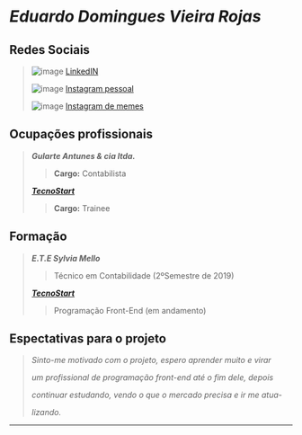 # _Eduardo Domingues Vieira Rojas_

## Redes Sociais

> ![image][1] [LinkedIN](https://www.linkedin.com/in/eduardo-domingues-vieira-rojas-b89756216/)
> 
> ![image][2] [Instagram pessoal](https://www.instagram.com/duh_rojas/) 
> 
> ![image][3] [Instagram de memes](https://www.instagram.com/gato_louco_memes/)

## Ocupações profissionais

> **_Gularte Antunes & cia ltda._**
> 
>> **Cargo:** Contabilista 
>
> [**_TecnoStart_**](https://www.linkedin.com/company/escolatecnostart/)
> 
>> **Cargo:** Trainee

## Formação

> **_E.T.E Sylvia Mello_**
>
>> Técnico em Contabilidade (2ºSemestre de 2019)
>
> [**_TecnoStart_**](https://www.linkedin.com/company/escolatecnostart/)
> 
>> Programação Front-End (em andamento)

## Espectativas para o projeto

>  _Sinto-me motivado com o projeto, espero aprender muito e virar_
> 
> _um profissional de programação front-end até o fim dele, depois_
> 
> _continuar estudando, vendo o que o mercado precisa e ir me atua-_
> 
> _lizando._

- - -





[1]: https://lh3.googleusercontent.com/b03DDkeUxMJ0MAHEwnSZkRGSkb5V23_jw23Frv65ULvFOIlMVDYFwZmomFIQI8blvC81PSbtfTzCMnk1YLToQxQumwpOqX592ylMoQK2jKgjkcB92nhFlnh6y-nN1QBGE6_2vJmlRsogDJ8kYyB7gV5i8Yi-hXJB8BdulZ_d0W9fL_x-flCdkXdZikRE9E_kGHUbdMCt9okIpm_f2gJveR6GDpKH_d_H2Cb2Wzc-mQaVzQUThRzW_lGHXRAQ9a5sNWJC_MmkxWleH8lA9LhIVwWZqGkBLde0-BMQsIJwlKGHzWUvcij-_fib52QET3GWsXlT6Osk01ory_o8RP6KMCRlPR0mjDlqJZVURdhNMfDppJckvJNqfxJPvhBVzWZGY4MFUx3KyA9LR4TGlgEq78n4cfFmTYTnWiYqJn-4h6rPLF2PQepA33Gs6rr5JZ0aQg9r_1MNubp260dAtWZmB5k8e8fICMn1CWoz5Qc0SYvu-V_prvedcQxoSH_bQ2q7JhZBJlroJPYsuLmxRfU4NFNCXE5eXMpFAd5UMFBnt6iSl2CcQ1igoAB0kFJ2dz5F1sjkusJYpFBbcdVoKHh7g8LbusjuSMUpByhGdO_rHMWlfDErLcGkNkHZsqjRlnjMLTaqmJWfiasIWaEbGKRBNHH58G_CmCD7dTSPrlv_AtaicYMk_hJJuQnSFhnLwWetEMfbwY78BUxngY39Oeoyreo=s78-no?authuser=0
[2]: https://lh3.googleusercontent.com/irjKmRYWGEs5wm7AGGrT11OA9GxFIqkW8uZ98Muk1fLzZkQbKkjq2HO_0_v5O7GdN9fvCjSX4CCyRKq9EQIgBeKHF426gn-L5k-28ZVMbjy1NjYb4ycVYxuobe3lHoPCTdVqJ_OpySaSXi8AsjPBhAXPjppGm58m_e14D3roQlZk2FZ9pT0-puP8CZaUuvam2iIat6UaH4N4IUFAwRhQo9Pgep0y4UK9T4Y8gpQI0WCSnUSpwZ60YphiuNqQ6L5UGyO77R7a-z6haNYNbKPQsxKDzUE2dImDBL5gHzAJEluQLw1TstW9Nw74NQ-ZmgOl9oQUAmIzWNwaRp9MmulKYEk2IPalwJtiVeJ9iPUM9R-_25VTCyt2YU9IQjNwIhyjCCKJMLaI8Jgw135fG9MPYwkN3YqcFsXKMB88PD-X1P85xDEKL84N1YwmQkyrU4zDYArLDW_HeCPlC1dPuPyddNqUihzFprIl6hnUIutWjoI2YGYTXX13xQJOeJBASR9iaBJJfC4yFSkK-zgqgR1WDeaZPhqzY52sKK79n1t25rVycm8asPvJjXQvqYLC7Bwmqcopxn6tvV8waNaw1qHdhyW6ic2k6DZ6iMrpGvKbWacFwTM-Ap77krRxyQsVUqbcglE0UoDjuipW6JiXsS-aH29ccvcrfsPSuBFOU9zsfG0QFlpZdjl9P3P3OV1lFJDircoAmIV8bNGWSO5aOgXJO1Q=w67-h68-no?authuser=0
[3]: https://lh3.googleusercontent.com/6nSo7aWk0orheJfxCJUhoLWEZyc5EVCyNKJHZ0LIiSUL1_P5qY1wGREGeOpgaL16bftf7aSo1VpG1UKfosyEcEcv3QwZkgQamQXBymirtJbJ1HSNfWFdITCvS2QqhMNcHWGEn3A0BnjRhcRODtkMa07MzjEY0xTNkUq72zI2YTzGhBpODc6k8yRY8MLiIIwCnSqoXqlkqZSYo3x-Rnlfd5hg-nxwrm7gRnm0YuNouFcvXSkVvyCB76jRFkIV5aTYtzjL8_PisZAmHeOHBEmMID15MOGjLRdtS8FQPoS7VCYtOs6HDabbpevxv9D-hd73yJIpcV7lVZuiTt6fH5tBOqFcSh6tC1FZPXOlySP7co7oubwsFkTU1303GxCM11EQeLrLJNapOTQCE7CSw1TWEnjyab3lGsjnja5qmR0ZEb7PBoBzaMvE5n50JwCCJTXk_vcIch3bEMH474k0zZmFGHvns-6ITiWhY1OdkqG0-G-LKot1K-aUNVH4Dtcfa0VGVOd7lMalb3exfzCWY0ZEZJ2fOldvOVGAy6tuN_7kMv85vuiHD37V3sAWlkY2sExdDGQNbIdZtuNkNQqUuqTGj2YkrB7D3L-mLZ41R0Jnog8z3nSmtPEuN8p-pZqfeGX2Xoi2tItrNojhw0oaLp7wKWcJu1FN69v-_IP-qW4aU5dpfd2usNl5pe1BcRz1-z1joo3WWVMhCBe4HSOphZDke0E=w108-h106-no?authuser=0


